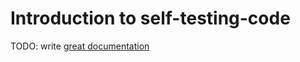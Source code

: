 # Introduction to self-testing-code

TODO: write [great documentation](http://jacobian.org/writing/what-to-write/)
